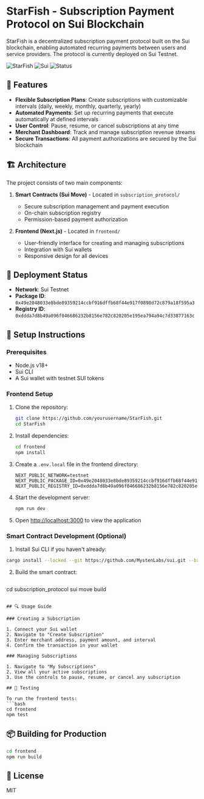 # StarFish - Subscription Payment Protocol on Sui Blockchain

StarFish is a decentralized subscription payment protocol built on the Sui blockchain, enabling automated recurring payments between users and service providers. The protocol is currently deployed on Sui Testnet.

![StarFish](https://img.shields.io/badge/StarFish-Subscription%20Protocol-blue)
![Sui](https://img.shields.io/badge/Blockchain-Sui-5FC9F8)
![Status](https://img.shields.io/badge/Status-Testnet-orange)

## 🌟 Features

- **Flexible Subscription Plans**: Create subscriptions with customizable intervals (daily, weekly, monthly, quarterly, yearly)
- **Automated Payments**: Set up recurring payments that execute automatically at defined intervals
- **User Control**: Pause, resume, or cancel subscriptions at any time
- **Merchant Dashboard**: Track and manage subscription revenue streams
- **Secure Transactions**: All payment authorizations are secured by the Sui blockchain

## 🏗️ Architecture

The project consists of two main components:

1. **Smart Contracts (Sui Move)** - Located in `subscription_protocol/`
   - Secure subscription management and payment execution
   - On-chain subscription registry
   - Permission-based payment authorization

2. **Frontend (Next.js)** - Located in `frontend/`
   - User-friendly interface for creating and managing subscriptions
   - Integration with Sui wallets
   - Responsive design for all devices

## 🚀 Deployment Status

- **Network**: Sui Testnet
- **Package ID**: `0x49e2048033e8bde89359214ccbf916dffb68f44e917f0898d72c879a18f595a3`
- **Registry ID**: `0xddda7d8b49a096f046686232b8156e782c820205e195ea794a94c7d33877163c`

## 🔧 Setup Instructions

### Prerequisites

- Node.js v18+
- Sui CLI
- A Sui wallet with testnet SUI tokens

### Frontend Setup

1. Clone the repository:
   ```bash
   git clone https://github.com/yourusername/StarFish.git
   cd StarFish
   ```

2. Install dependencies:
   ```bash
   cd frontend
   npm install
   ```

3. Create a `.env.local` file in the frontend directory:
   ```
   NEXT_PUBLIC_NETWORK=testnet
   NEXT_PUBLIC_PACKAGE_ID=0x49e2048033e8bde89359214ccbf916dffb68f44e917f0898d72c879a18f595a3
   NEXT_PUBLIC_REGISTRY_ID=0xddda7d8b49a096f046686232b8156e782c820205e195ea794a94c7d33877163c
   ```

4. Start the development server:
   ```bash
   npm run dev
   ```

5. Open [http://localhost:3000](http://localhost:3000) to view the application

### Smart Contract Development (Optional)

1. Install Sui CLI if you haven't already:
```bash
cargo install --locked --git https://github.com/MystenLabs/sui.git --branch main sui
   ```

2. Build the smart contract:
   ```bash
cd subscription_protocol
sui move build
   ```

## 🔍 Usage Guide

### Creating a Subscription

1. Connect your Sui wallet
2. Navigate to "Create Subscription"
3. Enter merchant address, payment amount, and interval
4. Confirm the transaction in your wallet

### Managing Subscriptions

1. Navigate to "My Subscriptions"
2. View all your active subscriptions
3. Use the controls to pause, resume, or cancel any subscription

## 🧪 Testing

To run the frontend tests:
```bash
cd frontend
npm test
```

## 📦 Building for Production

```bash
cd frontend
npm run build
```

## 📄 License

MIT 